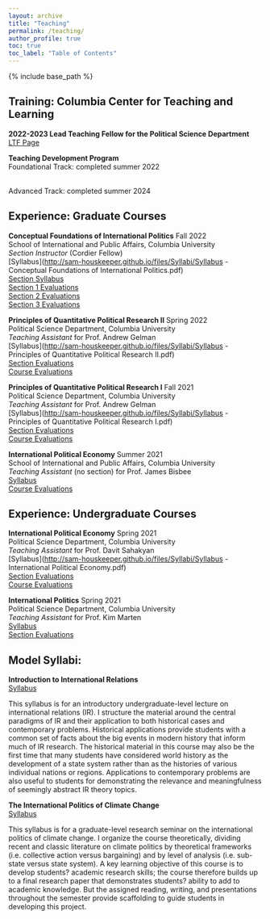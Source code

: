 ```yaml
---
layout: archive
title: "Teaching"
permalink: /teaching/
author_profile: true
toc: true
toc_label: "Table of Contents"
---
```

{% include base_path %}

<!-- I describe my approach to pedagogy in my [Teaching Statement](http://sam-houskeeper.github.io/files/Teaching_Statement.pdf) and illustrate it in the following course syllabi that I have designed. Below, you can find an outline of my teaching training and experience. -->
## Training: Columbia Center for Teaching and Learning

**2022-2023 Lead Teaching Fellow for the Political Science Department**
<br>[LTF Page](https://ctl.columbia.edu/graduate-instructors/opportunities-for-graduate-students/lead-teaching-fellows/2022-3/)
<!-- *	Designed and led two pedagogy workshops for teaching assistants-->
<!-- 	*	''Teaching Writing and Content at the Same Time''-->
<!-- 	*	''The Basics of Inclusive Teaching''-->
<!-- *	Acted as liaison between the political science department and the CTL-->
<!-- 	*	Began a yearly teaching needs assessment in the department-->
<!-- 	*	Recruited department-members for CTL events and programs-->
<!-- *	Attended pedagogy workshops by other teaching fellows-->
<!-- *	Compiled a year-end report on progress over the year and plans made for the future-->

**Teaching Development Program**
<br>Foundational Track: completed summer 2022
<!-- *	Completed the CTL Essentials of Teaching and Learning courses-->
<!-- *	Completed CTL courses on expectations, rubrics, and learning processes-->
<!-- *	Engaged in microteaching exercises with a CTL supervisor-->
<!-- *	Wrote critical reflections after each course and exercise to build knowledge-->
<br>Advanced Track: completed summer 2024
<!-- *	Completed CTL courses on inclusive teaching and beyond participation-->
<!-- *	Performed teaching observations of faculty and peers-->
<!-- *	Received a CTL teaching observation and met to discuss report-->
<!-- *	Wrote critical reflections after each course and exercise to build knowledge-->




## Experience: Graduate Courses

**Conceptual Foundations of International Politics** Fall 2022
<br>School of International and Public Affairs, Columbia University
<br>*Section Instructor* (Cordier Fellow)
<br>[Syllabus](http://sam-houskeeper.github.io/files/Syllabi/Syllabus - Conceptual Foundations of International Politics.pdf)
<br>[Section Syllabus](http://sam-houskeeper.github.io/files/Syllabi/CF_Section_Policy_Sheet.pdf)
<br>[Section 1 Evaluations](http://sam-houskeeper.github.io/files/Evaluations/TA_Evaluations_CF_1.pdf)
<br>[Section 2 Evaluations](http://sam-houskeeper.github.io/files/Evaluations/TA_Evaluations_CF_2.pdf)
<br>[Section 3 Evaluations](http://sam-houskeeper.github.io/files/Evaluations/TA_Evaluations_CF_3.pdf)
<!-- *	Taught three weekly two-hour sections-->
<!-- *	Collaborated on lecture and section plans-->
<!-- *	Collaborated on midterm and final exam questions-->
<!-- *	Held twice weekly office hours-->
<!-- *	Graded and provided detailed feedback on midterm and final exams-->

**Principles of Quantitative Political Research II** Spring 2022
<br>Political Science Department, Columbia University
<br>*Teaching Assistant* for Prof. Andrew Gelman
<br>[Syllabus](http://sam-houskeeper.github.io/files/Syllabi/Syllabus - Principles of Quantitative Political Research II.pdf)
<br>[Section Evaluations](http://sam-houskeeper.github.io/files/Evaluations/TA_Evaluations_QuantII_Section.pdf)
<br>[Course Evaluations](http://sam-houskeeper.github.io/files/Evaluations/TA_Evaluations_QuantII_Class.pdf)
<!-- *	Taught two weekly sections-->
<!-- *	Taught a final exam review meeting-->
<!-- *	Guest lectured while professor was away-->
<!-- *	Collaborated on writing the final exam-->
<!-- *	Held frequent office hours by appointment-->
<!-- *	Managed course?s shared question and discussion document-->
<!-- *	Graded and provided detailed feedback on homework-->

**Principles of Quantitative Political Research I** Fall 2021
<br>Political Science Department, Columbia University
<br>*Teaching Assistant* for Prof. Andrew Gelman
<br>[Syllabus](http://sam-houskeeper.github.io/files/Syllabi/Syllabus - Principles of Quantitative Political Research I.pdf)
<br>[Section Evaluations](http://sam-houskeeper.github.io/files/Evaluations/TA_Evaluations_QuantI_Section.pdf)
<br>[Course Evaluations](http://sam-houskeeper.github.io/files/Evaluations/TA_Evaluations_QuantI_Class.pdf)
<!-- *	Taught two weekly sections-->
<!-- *	Taught a final exam review meeting-->
<!-- *	Collaborated on writing the final exam-->
<!-- *	Held frequent office hours by appointment-->
<!-- *	Managed course?s shared question and discussion board online-->
<!-- *	Graded and provided detailed feedback on homework-->

**International Political Economy** Summer 2021
<br>School of International and Public Affairs, Columbia University
<br>*Teaching Assistant* (no section) for Prof. James Bisbee
<br>[Syllabus](http://sam-houskeeper.github.io/files/Syllabi/syllabus_IPE_summer.pdf)
<br>[Course Evaluations](http://sam-houskeeper.github.io/files/Evaluations/TA_Evaluations_SummerIPE_Class_redacted.pdf)
<!-- *	Held frequent office hours by appointment-->
<!-- *	Graded and provided detailed feedback on homework and exams-->




## Experience: Undergraduate Courses

**International Political Economy** Spring 2021
<br>Political Science Department, Columbia University
<br>*Teaching Assistant* for Prof. Davit Sahakyan
<br>[Syllabus](http://sam-houskeeper.github.io/files/Syllabi/Syllabus - International Political Economy.pdf)
<br>[Section Evaluations](http://sam-houskeeper.github.io/files/Evaluations/TA_Evaluations_IPE_Section.pdf)
<br>[Course Evaluations](http://sam-houskeeper.github.io/files/Evaluations/TA_Evaluations_IPE_Class_redacted.pdf)
<!-- *	Held frequent office hours by appointment-->
<!-- *	Assisted professor during lecture by moderating questions-->
<!-- *	Managed course?s shared question and discussion board online-->
<!-- *	Graded and provided detailed feedback on homework and exams-->

**International Politics** Spring 2021
<br>Political Science Department, Columbia University
<br>*Teaching Assistant* for Prof. Kim Marten
<br>[Syllabus](http://sam-houskeeper.github.io/files/Syllabi/Syllabus_International_Politics.pdf)
<br>[Section Evaluations](http://sam-houskeeper.github.io/files/Evaluations/TA_Evaluations_International_Politics_Section.pdf)
<!-- *	Taught two weekly sections-->
<!-- *	Held weekly office hours-->
<!-- *	Assisted professor during lecture by moderating questions-->
<!-- *	Graded and provided detailed feedback on homework and exams-->




## Model Syllabi:

**Introduction to International Relations**
<br>[Syllabus](http://sam-houskeeper.github.io/files/Houskeeper_Undergrad_IR_Syllabus.pdf)

This syllabus is for an introductory undergraduate-level lecture on international relations (IR). I structure the material around the central paradigms of IR and their application to both historical cases and contemporary problems. Historical applications provide students with a common set of facts about the big events in modern history that inform much of IR research. The historical material in this course may also be the first time that many students have considered world history as the development of a state system rather than as the histories of various individual nations or regions. Applications to contemporary problems are also useful to students for demonstrating the relevance and meaningfulness of seemingly abstract IR theory topics.

**The International Politics of Climate Change**
<br>[Syllabus](http://sam-houskeeper.github.io/files/Houskeeper_Grad_CC_Syllabus.pdf)

This syllabus is for a graduate-level research seminar on the international politics of climate change. I organize the course theoretically, dividing recent and classic literature on climate politics by theoretical frameworks (i.e. collective action versus bargaining) and by level of analysis (i.e. sub-state versus state system). A key learning objective of this course is to develop students? academic research skills; the course therefore builds up to a final research paper that demonstrates students? ability to add to academic knowledge. But the assigned reading, writing, and presentations throughout the semester provide scaffolding to guide students in developing this project.